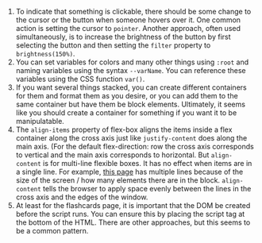 1. To indicate that something is clickable, there should be some change to the cursor or the button
when someone hovers over it. One common action is setting the cursor to `pointer`. Another approach,
often used simultaneously, is to increase the brightness of the button by first selecting the 
button and then setting the `filter` property to `brightness(150%)`.
2. You can set variables for colors and many other things using `:root` and naming variables using the syntax `--varName`. You can reference these variables using the CSS function `var()`.
3. If you want several things stacked, you can create different containers for them and format them as you desire, or you can add them to the same container but have them be block elements. Ultimately, it seems like you should create a container for something if you want it to be manipulatable. 
4. The `align-items` property of flex-box aligns the items inside a flex container along the cross axis just like `justify-content` does along the main axis. (For the default flex-direction: row the cross axis corresponds to vertical and the main axis corresponds to horizontal. But `align-content` is for multi-line flexible boxes. It has no effect when items are in a single line. For example, [this page](https://codepen.io/asim-coder/pen/WrMNWR) has multiple lines because of the size of the screen / how many elements there are in the block. `align-content` tells the browser to apply space evenly between the lines in the cross axis and the edges of the window.
5. At least for the flashcards page, it is important that the DOM be created before the script runs. You can ensure this by placing the script tag at the bottom of the HTML. There are other approaches, but this seems to be a common pattern.